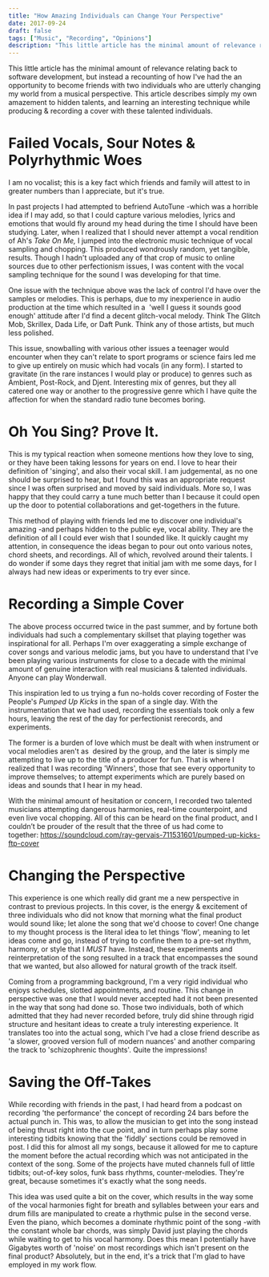 ```yaml
---
title: "How Amazing Individuals can Change Your Perspective"
date: 2017-09-24
draft: false
tags: ["Music", "Recording", "Opinions"]
description: "This little article has the minimal amount of relevance relating back to software development, but instead a recounting of how I've had the an opportunity to become friends with two individuals who are utterly changing my world from a musical perspective. This article describes simply my own amazement to hidden talents, and learning an interesting technique while producing & recording a cover with these talented individuals."
---
```


This little article has the minimal amount of relevance relating back to software development, but instead a recounting of how I've had the an opportunity to become friends with two individuals who are utterly changing my world from a musical perspective. This article describes simply my own amazement to hidden talents, and learning an interesting technique while producing & recording a cover with these talented individuals.

# Failed Vocals, Sour Notes & Polyrhythmic Woes

I am no vocalist; this is a key fact which friends and family will attest to in greater numbers than I appreciate, but it's true.

In past projects I had attempted to befriend AutoTune -which was a horrible idea if I may add, so that I could capture various melodies, lyrics and emotions that would fly around my head during the time I should have been studying. Later, when I realized that I should never attempt a vocal rendition of Ah's _Take On Me,_ I jumped into the electronic music technique of vocal sampling and chopping. This produced wondrously random, yet tangible, results. Though I hadn't uploaded any of that crop of music to online sources due to other perfectionism issues, I was content with the vocal sampling technique for the sound I was developing for that time.

One issue with the technique above was the lack of control I'd have over the samples or melodies. This is perhaps, due to my inexperience in audio production at the time which resulted in a  'well I guess it sounds good enough' attitude after I'd find a decent glitch-vocal melody. Think The Glitch Mob, Skrillex, Dada Life, or Daft Punk. Think any of those artists, but much less polished.

This issue, snowballing with various other issues a teenager would encounter when they can't relate to sport programs or science fairs led me to give up entirely on music which had vocals (in any form). I started to gravitate (in the rare instances I would play or produce) to genres such as Ambient, Post-Rock, and Djent. Interesting mix of genres, but they all catered one way or another to the progressive genre which I have quite the affection for when the standard radio tune becomes boring.

# Oh You Sing? Prove It.

This is my typical reaction when someone mentions how they love to sing, or they have been taking lessons for years on end. I love to hear their definition of 'singing', and also their vocal skill. I am judgemental, as no one should be surprised to hear, but I found this was an appropriate request since I was often surprised and moved by said individuals. More so, I was happy that they could carry a tune much better than I because it could open up the door to potential collaborations and get-togethers in the future.

This method of playing with friends led me to discover one individual's amazing -and perhaps hidden to the public eye, vocal ability. They are the definition of all I could ever wish that I sounded like. It quickly caught my attention, in consequence the ideas began to pour out onto various notes, chord sheets, and recordings. All of which, revolved around their talents. I do wonder if some days they regret that initial jam with me some days, for I always had new ideas or experiments to try ever since.

# Recording a Simple Cover

The above process occurred twice in the past summer, and by fortune both individuals had such a complementary skillset that playing together was inspirational for all. Perhaps I'm over exaggerating a simple exchange of cover songs and various melodic jams, but you have to understand that I've been playing various instruments for close to a decade with the minimal amount of genuine interaction with real musicians & talented individuals. Anyone can play Wonderwall.

This inspiration led to us trying a fun no-holds cover recording of Foster the People's _Pumped Up Kicks_ in the span of a single day. With the instrumentation that we had used, recording the essentials took only a few hours, leaving the rest of the day for perfectionist rerecords, and experiments.

The former is a burden of love which must be dealt with when instrument or vocal melodies aren't as  desired by the group, and the later is simply me attempting to live up to the title of a producer for fun. That is where I realized that I was recording 'Winners', those that see every opportunity to improve themselves; to attempt experiments which are purely based on ideas and sounds that I hear in my head.

With the minimal amount of hesitation or concern, I recorded two talented musicians attempting dangerous harmonies, real-time counterpoint, and even live vocal chopping. All of this can be heard on the final product, and I couldn’t be prouder of the result that the three of us had come to together: https://soundcloud.com/ray-gervais-711531601/pumped-up-kicks-ftp-cover

# Changing the Perspective

This experience is one which really did grant me a new perspective in contrast to previous projects. In this cover, is the energy & excitement of three individuals who did not know that morning what the final product would sound like; let alone the song that we'd choose to cover! One change to my thought process is the literal idea to let things 'flow', meaning to let ideas come and go, instead of trying to confine them to a pre-set rhythm, harmony, or style that I _MUST_ have. Instead, these experiments and reinterpretation of the song resulted in a track that encompasses the sound that we wanted, but also allowed for natural growth of the track itself.

Coming from a programming background, I'm a very rigid individual who enjoys schedules, slotted appointments, and routine. This change in perspective was one that I would never accepted had it not been presented in the way that song had done so. Those two individuals, both of which admitted that they had never recorded before, truly did shine through rigid structure and hesitant ideas to create a truly interesting experience. It translates too into the actual song, which I've had a close friend describe as 'a slower, grooved version full of modern nuances' and another comparing the track to 'schizophrenic thoughts'. Quite the impressions!

# Saving the Off-Takes

While recording with friends in the past, I had heard from a podcast on recording 'the performance' the concept of recording 24 bars before the actual punch in. This was, to allow the musician to get into the song instead of being thrust right into the cue point, and in turn perhaps play some interesting tidbits knowing that the 'fiddly' sections could be removed in post. I did this for almost all my songs, because it allowed for me to capture the moment before the actual recording which was not anticipated in the context of the song. Some of the projects have muted channels full of little tidbits; out-of-key solos, funk bass rhythms, counter-melodies. They're great, because sometimes it's exactly what the song needs.

This idea was used quite a bit on the cover, which results in the way some of the vocal harmonies fight for breath and syllables between your ears and drum fills are manipulated to create a rhythmic pulse in the second verse. Even the piano, which becomes a dominate rhythmic point of the song -with the constant whole bar chords, was simply David just playing the chords while waiting to get to his vocal harmony. Does this mean I potentially have Gigabytes worth of 'noise' on most recordings which isn't present on the final product? Absolutely, but in the end, it's a trick that I'm glad to have employed in my work flow.
